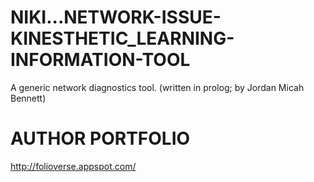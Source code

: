 # NIKI...NETWORK-ISSUE-KINESTHETIC_LEARNING-INFORMATION-TOOL
A generic network diagnostics tool. (written in prolog; by Jordan Micah Bennett)




AUTHOR PORTFOLIO
============================================
http://folioverse.appspot.com/
